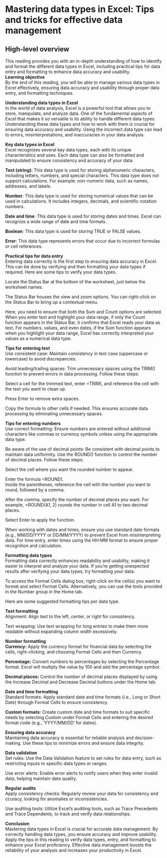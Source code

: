 # Mastering data types in Excel: Tips and tricks for effective data management                                      
## High-level overview                   
This reading provides you with an in-depth understanding of how to identify and format the different data types in Excel, including practical tips for data entry and formatting to enhance data accuracy and usability.                                    
**Learning objective**                   
By the end of this reading, you will be able to manage various data types in Excel effectively, ensuring data accuracy and usability through proper data entry, and formatting techniques.                                  

**Understanding data types in Excel**                          
In the world of data analysis, Excel is a powerful tool that allows you to store, manipulate, and analyze data. One of the fundamental aspects of Excel that makes it so versatile is its ability to handle different data types. Understanding these data types and how to work with them is crucial for ensuring data accuracy and usability. Using the incorrect data type can lead to errors, misinterpretations, and inaccuracies in your data analysis.             

**Key data types in Excel**            
Excel recognizes several key data types, each with its unique characteristics and uses. Each data type can also be formatted and manipulated to ensure consistency and accuracy of your data:               

**Text (string)**: This data type is used for storing alphanumeric characters, including letters, numbers, and special      characters. This data type does not support calculations. For example: non-numeric data, such as names, addresses, and labels.

**Number**: This data type is used for storing numerical values that can be used in calculations. It includes integers, decimals, and scientific notation numbers.   

**Date and time**: This data type is used for storing dates and times. Excel can recognize a wide range of date and time formats.   

**Boolean**: This data type is used for storing TRUE or FALSE values.             

**Error**: This data type represents errors that occur due to incorrect formulas or cell references.                   

**Practical tips for data entry**                           
Entering data correctly is the first step to ensuring data accuracy in Excel. This can be done by verifying and then formatting your data types if required. Here are some tips to verify your data types.                  

Locate the Status Bar at the bottom of the worksheet, just below the worksheet names.        


The Status Bar houses the view and zoom options. You can right-click on the Status Bar to bring up a contextual menu.      
      

Here, you need to ensure that both the Sum and Count options are selected. When you enter text and highlight your data range, if only the Count function appears in the Status Bar, it confirms that Excel reads your data as text. For numbers, values, and even dates, if the Sum function appears when you highlight your data range, Excel has correctly interpreted your values as a numerical data type.              

**Tips for entering text**                           
Use consistent case: Maintain consistency in text case (uppercase or lowercase) to avoid discrepancies.                          

Avoid leading/trailing spaces: Trim unnecessary spaces using the TRIM() function to prevent errors in data processing. Follow these steps:                               

Select a cell for the trimmed text, enter =TRIM(, and reference the cell with the text you want to clean up.                            
        
Press Enter to remove extra spaces.    

Copy the formula to other cells if needed. This ensures accurate data processing by eliminating unnecessary spaces.      

**Tips for entering numbers**         
Use correct formatting: Ensure numbers are entered without additional characters like commas or currency symbols unless using the appropriate data type.                        

Be aware of the use of decimal points: Be consistent with decimal points to maintain data uniformity. Use the ROUND() function to control the number of decimal places. Follow these steps:              

Select the cell where you want the rounded number to appear.                      

Enter the formula =ROUND(.                 
Inside the parentheses, reference the cell with the number you want to round, followed by a comma.            

After the comma, specify the number of decimal places you want. For example, =ROUND(A1, 2) rounds the number in cell A1 to two decimal places.                    

Select Enter to apply the function.                             

When working with dates and times, ensure you use standard date formats (e.g., MM/DD/YYYY or DD/MM/YYYY) to prevent Excel from misinterpreting data. For time entry, enter times using the HH:MM format to ensure proper recognition and calculation.          

**Formatting data types**                     
Formatting data correctly enhances readability and usability, making it easier to interpret and analyze your data. If you’re getting unexpected results after verifying your data types, try formatting your data.                       

To access the Format Cells dialog box, right-click on the cell(s) you want to format and select Format Cells. Alternatively, you can use the tools provided in the Number group in the Home tab.                 

Here are some suggested formatting tips per data type.              

**Text formatting**                                
Alignment: Align text to the left, center, or right for consistency.                        

Text wrapping: Use text wrapping for long entries to make them more readable without expanding column width excessively.           

**Number formatting**        
**Currency:** Apply the currency format for financial data by selecting the cells, right-clicking, and choosing Format Cells and then Currency.    

**Percentage:** Convert numbers to percentages by selecting the Percentage format. Excel will multiply the value by 100 and add the percentage symbol.                     

**Decimal places:** Control the number of decimal places displayed by using the Increase Decimal and Decrease Decimal buttons under the Home tab.                

**Date and time formatting**          
Standard formats: Apply standard date and time formats (i.e., Long or Short Date) through Format Cells to ensure consistency.   

**Custom formats:** Create custom date and time formats to suit specific needs by selecting Custom under Format Cells and entering the desired format code (e.g., ’YYYY/MM/DD’ for dates).         

**Ensuring data accuracy**              
Maintaining data accuracy is essential for reliable analysis and decision-making. Use these tips to minimize errors and ensure data integrity.

**Data validation**                   
Set rules: Use the Data Validation feature to set rules for data entry, such as restricting inputs to specific data types or ranges.                                  

Use error alerts: Enable error alerts to notify users when they enter invalid data, helping maintain data quality.            

**Regular audits**   
Apply consistency checks: Regularly review your data for consistency and ccuracy, looking for anomalies or inconsistencies.   

Use auditing tools: Utilize Excel’s auditing tools, such as Trace Precedents  and Trace Dependents, to track and verify data relationships.    

**Conclusion**          
Mastering data types in Excel is crucial for accurate data management. By correctly handling data types, you ensure accuracy and improve usability. Apply the tips in this reading to verify data types, entry, and formatting to enhance your Excel proficiency. Effective data management boosts the reliability of your analysis and increases your productivity in Excel.   
